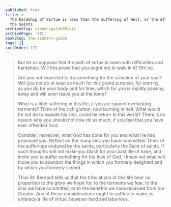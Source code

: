 ```yaml
---
published: true
title: >-
  The hardship of Virtue is less than the suffering of Hell, or the efforts of
  the Saints
archiveSlug: sinnersguide00luis
archivePage: '281'
bookSlug: the-sinners-guide
tags: []
sortOrder: 172
---
```


> But let us suppose that the path of virtue is sown with difficulties and hardships. Will this prove that you ought not to walk in it? Oh! no.
>
> Are you not expected to do something for the salvation of your soul? Will you not do at least as much for this grand purpose, for eternity, as you do for your body and for time, which for you is rapidly passing away and will soon leave you at the tomb?
>
> What is a little suffering in this life, if you are spared everlasting torments? Think of the rich glutton, now burning in hell. What would he not do to expiate his sins, could he return to this world? There is no reason why you should not now do as much, if you feel that you have ever offended God.
>
> Consider, moreover, what God has done for you and what He has promised you. Reflect on the many sins you have committed. Think of the sufferings endured by the saints, particularly the Saint of saints. If such thoughts will not make you blush for your past life of ease, and incite you to suffer something for the love of God, I know not what will move you to abandon the things in which you formerly delighted and by which you formerly sinned.
>
> Thus St. Bernard tells us that the tribulations of this life bear no proportion to the glory we hope for, to the torments we fear, to the sins we have committed, or to the benefits we have received from our Creator. Any of these considerations ought to suffice to make us embrace a life of virtue, however hard and laborious.
